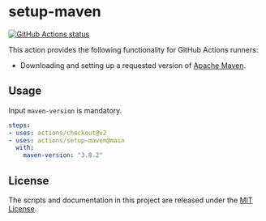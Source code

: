 # setup-maven

<p align="left">
  <a href="https://github.com/Cox-Automotive/setup-maven/actions?query=workflow%3Atest"><img alt="GitHub Actions status" src="https://github.com/Cox-Automotive/setup-maven/workflows/test/badge.svg"></a>
</p>

This action provides the following functionality for GitHub Actions runners:
- Downloading and setting up a requested version of [Apache Maven](https://maven.apache.org).

## Usage
Input `maven-version` is mandatory.

```yaml
steps:
- uses: actions/checkout@v2
- uses: actions/setup-maven@main
  with:
    maven-version: "3.8.2"
```
## License

The scripts and documentation in this project are released under the [MIT License](LICENSE).
